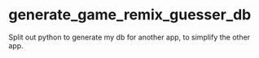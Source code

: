 # generate_game_remix_guesser_db
Split out python to generate my db for another app, to simplify the other app. 
